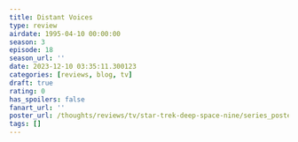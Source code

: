 ```yaml
---
title: Distant Voices
type: review
airdate: 1995-04-10 00:00:00
season: 3
episode: 18
season_url: ''
date: 2023-12-10 03:35:11.300123
categories: [reviews, blog, tv]
draft: true
rating: 0
has_spoilers: false
fanart_url: ''
poster_url: /thoughts/reviews/tv/star-trek-deep-space-nine/series_poster.jpg
tags: []
---
```


